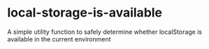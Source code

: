 # local-storage-is-available
A simple utility function to safely determine whether localStorage is available in the current environment
